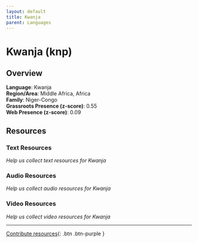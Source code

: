 ```yaml
---
layout: default
title: Kwanja
parent: Languages
---
```


# Kwanja (knp)

## Overview

**Language**: Kwanja  
**Region/Area**: Middle Africa, Africa  
**Family**: Niger-Congo  
**Grassroots Presence (z-score)**: 0.55  
**Web Presence (z-score)**: 0.09  

## Resources

### Text Resources
*Help us collect text resources for Kwanja*

### Audio Resources
*Help us collect audio resources for Kwanja*

### Video Resources
*Help us collect video resources for Kwanja*

---

[Contribute resources](https://forms.office.com/e/1SfLJx3u1r){: .btn .btn-purple }
